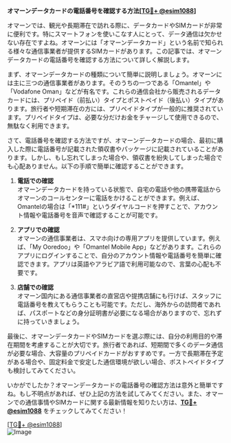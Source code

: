 **オマーンデータカードの電話番号を確認する方法[[TG💪+ @esim1088](https://t.me/s/esim1088)]**

オマーンでは、観光や長期滞在で訪れる際に、データカードやSIMカードが非常に便利です。特にスマートフォンを使いこなす人にとって、データ通信は欠かせない存在ですよね。オマーンには「オマーンデータカード」という名前で知られる様々な通信事業者が提供するSIMカードがあります。この記事では、オマーンデータカードの電話番号を確認する方法について詳しく解説します。

まず、オマーンデータカードの種類について簡単に説明しましょう。オマーンには主に三つの通信事業者があります。そのうちの一つである「Omantel」や「Vodafone Oman」などが有名です。これらの通信会社から販売されるデータカードには、プリペイド（前払い）タイプとポストペイド（後払い）タイプがあります。旅行者や短期滞在の方には、プリペイドタイプが一般的に推奨されています。プリペイドタイプは、必要な分だけお金をチャージして使用できるので、無駄なく利用できます。

さて、電話番号を確認する方法ですが、オマーンデータカードの場合、最初に購入した際に電話番号が記載された領収書やパッケージに記載されていることがあります。しかし、もし忘れてしまった場合や、領収書を紛失してしまった場合でも心配ありません。以下の手順で簡単に確認することができます。

1. **電話での確認**  
オマーンデータカードを持っている状態で、自宅の電話や他の携帯電話からオマーンのコールセンターに電話をかけることができます。例えば、Omantelの場合は「*111#」というダイヤルコードを押すことで、アカウント情報や電話番号を音声で確認することが可能です。

2. **アプリでの確認**  
オマーンの通信事業者は、スマホ向けの専用アプリを提供しています。例えば、「My Ooredoo」や「Omantel Mobile App」などがあります。これらのアプリにログインすることで、自分のアカウント情報や電話番号を簡単に確認できます。アプリは英語やアラビア語で利用可能なので、言葉の心配も不要です。

3. **店舗での確認**  
オマーン国内にある通信事業者の直営店や提携店舗にも行けば、スタッフに電話番号を教えてもらうことも可能です。ただし、海外からの訪問者であれば、パスポートなどの身分証明書が必要になる場合がありますので、忘れずに持っていきましょう。

最後に、オマーンデータカードやSIMカードを選ぶ際には、自分の利用目的や滞在期間を考慮することが大切です。旅行者であれば、短期間で多くのデータ通信が必要な場合、大容量のプリペイドカードがおすすめです。一方で長期滞在予定がある場合や、固定料金で安定した通信環境が欲しい場合、ポストペイドタイプも検討してみてください。

いかがでしたか？オマーンデータカードの電話番号の確認方法は意外と簡単ですね。もし不明点があれば、ぜひ上記の方法を試してみてください。また、オマーンでの通信事情やSIMカードに関する最新情報を知りたい方は、**[TG💪+ @esim1088](https://t.me/s/esim1088)** をチェックしてみてください！

[[TG💪+ @esim1088](https://t.me/s/esim1088)]  
![Image](https://i.postimg.cc/Y0z9fWf4/image.png)